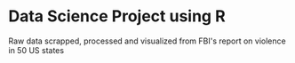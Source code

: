 # Data Science Project using R
Raw data scrapped, processed and visualized from FBI's report on violence in 50 US states 
